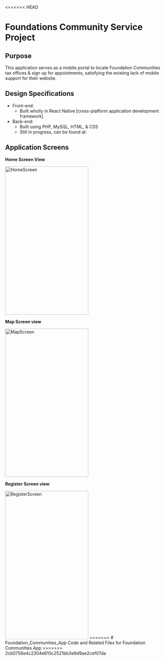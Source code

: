<<<<<<< HEAD
# Foundations Community Service Project
## Purpose
This application serves as a mobile portal to locate Foundation Communities tax offices & sign up for appointments, satisfying the existing lack of mobile support for their website.

## Design Specifications
* Front-end:
	* Built wholly in React Native [cross-platform application development framework]
* Back-end:
	* Built using PHP, MySQL, HTML, & CSS
	* Still in progress, can be found at: <insert website link here>

## Application Screens
<p><b> Home Screen View </b></p>
<img src="/images/home_screen.png" alt="HomeScreen" width="270" height= "480"/>
<p><b> Map Screen view </b></p>
<img src="/images/map_screen.png" alt="MapScreen" width="270" height= "480"/>
<p><b> Register Screen view </b></p>
<img src="/images/register_screen.png" alt="RegisterScreen" width="270" height= "480"/>
=======
# Foundation_Communities_App
Code and Related Files for Foundation Communities App 
>>>>>>> 2cb0756e4c2304e610c2521bb3e9d9ae2cef07da
